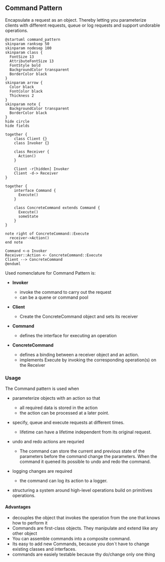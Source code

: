 ## Command Pattern

Encapsulate a request as an object. Thereby letting you parameterize clients with different requests, queue or log requests and support undorable operations.

```plantuml
@startuml command_pattern
skinparam ranksep 50
skinparam nodesep 100
skinparam class {
  FontSize 13
  AttributeFontSize 13
  FontStyle bold
  BackgroundColor transparent
  BorderColor black
}
skinparam arrow {
  Color black
  FontColor black
  Thickness 2
}
skinparam note {
  BackgroundColor transparent
  BorderColor black
}
hide circle
hide fields

together {
    class Client {} 
    class Invoker {}

    class Receiver {
      Action()
    } 

    Client -r[hidden] Invoker
    Client -d-> Receiver
}

together {
    interface Command {
      Execute()
    }

    class ConcreteCommand extends Command {
      Execute()
      someState 
    }
}

note right of ConcreteCommand::Execute
  receiver->Action()
end note

Command <-o Invoker
Receiver::Action <- ConcreteCommand::Execute  
Client --> ConcreteCommand
@enduml
```

Used nomenclature for Command Pattern is:

* **Invoker**
  * invoke the command to carry out the request
  * can be a quene or command pool
* **Client**
  * Create the ConcreteCommand object and sets its receiver
* **Command**
  * defines the interface for executing an operation

* **ConcreteCommand**
  * defines a binding between a receiver object and an action.
  * implements Execute by invoking the corresponding operation(s) on the Receiver

### Usage

The Command pattern is used when

* parameterize objects with an action so that
  * all required data is stored in the action
  * the action can be processed at a later point.

* specify, queue and execute requests at different times.
  * lifetime can have a lifetime independent from its original request.

* undo and redo actions are requried
  * The command can store the current and previous state of the parameters before the command change the parameters. When the command it quened its possible to undo and redo the command.

* logging changes are required
  * the command can log its action to a logger.
* structuring a system around high-level operations build on primitives operations.

#### Advantages

* decouples the object that invokes the operation from the one that knows how to perform it
* Commands are first-class objects. They manipulate and extend like any other object
* You can assemble commands into a composite command.
* Its easy to add new Commands, because you don`t have to change existing classes and interfaces.
* commands are easiely testable because thy do/change only one thing
